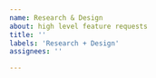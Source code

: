 ```yaml
---
name: Research & Design
about: high level feature requests
title: ''
labels: 'Research + Design'
assignees: ''

---
```


